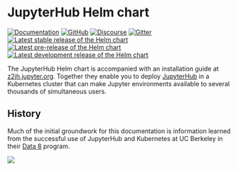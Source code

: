 # JupyterHub Helm chart

[![Documentation](https://img.shields.io/badge/Documentation-z2jh.jupyter.org-blue?logo=read-the-docs&logoColor=white)](https://z2jh.jupyter.org)
[![GitHub](https://img.shields.io/badge/Source_code-github-blue?logo=github&logoColor=white)](https://github.com/jupyterhub/zero-to-jupyterhub-k8s)
[![Discourse](https://img.shields.io/badge/Help_forum-discourse-blue?logo=discourse&logoColor=white)](https://discourse.jupyter.org/c/jupyterhub/z2jh-k8s)
[![Gitter](https://img.shields.io/badge/Social_chat-gitter-blue?logo=gitter&logoColor=white)](https://gitter.im/jupyterhub/jupyterhub)
<br>
[![Latest stable release of the Helm chart](https://img.shields.io/badge/dynamic/json.svg?label=Latest%20stable%20release&url=https://jupyterhub.github.io/helm-chart/info.json&query=$.jupyterhub.stable&logo=helm&logoColor=white)](https://jupyterhub.github.io/helm-chart#jupyterhub)
[![Latest pre-release of the Helm chart](https://img.shields.io/badge/dynamic/json.svg?label=Latest%20pre-release&url=https://jupyterhub.github.io/helm-chart/info.json&query=$.jupyterhub.pre&logo=helm&logoColor=white)](https://jupyterhub.github.io/helm-chart#development-releases-jupyterhub)
[![Latest development release of the Helm chart](https://img.shields.io/badge/dynamic/json.svg?label=Latest%20dev%20release&url=https://jupyterhub.github.io/helm-chart/info.json&query=$.jupyterhub.latest&logo=helm&logoColor=white)](https://jupyterhub.github.io/helm-chart#development-releases-jupyterhub)

The JupyterHub Helm chart is accompanied with an installation guide at [z2jh.jupyter.org](https://z2jh.jupyter.org). Together they enable you to deploy [JupyterHub](https://jupyterhub.readthedocs.io) in a Kubernetes cluster that can make Jupyter environments available to several thousands of simultaneous users.

## History

Much of the initial groundwork for this documentation is information learned from the successful use of JupyterHub and Kubernetes at UC Berkeley in their [Data 8](http://data8.org/) program.

![](https://raw.githubusercontent.com/jupyterhub/zero-to-jupyterhub-k8s/master/doc/source/_static/images/data8_audience.jpg)

